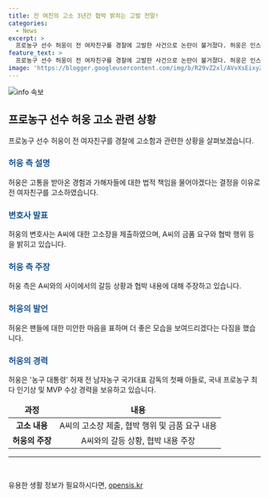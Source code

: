 ```yaml
---
title: 전 여친의 고소 3년간 협박 밝히는 고발 전말!
categories:
  - News
excerpt: >
  프로농구 선수 허웅이 전 여자친구를 경찰에 고발한 사건으로 논란이 불거졌다. 허웅은 인스타그램을 통해 3년간의 고통을 고백하며 가해자들에 대한 법적 조치를 취할 것이라 밝혔다. 변호사는 A씨가 협박과 금전요구를 한 것으로 주장하고, A씨의 친구인 B씨도 함께 수사를 요청했다. 허웅은 응원해준 팬들에게 미안하다며 사과하고, 허재 전 남자농구 국가대표 감독의 아들로 국내 프로농구에서 최우수선수(MVP)에 선정된 경력을 가졌다.
feature_text: >
  프로농구 선수 허웅이 전 여자친구를 경찰에 고발한 사건으로 논란이 불거졌다. 허웅은 인스타그램을 통해 3년간의 고통을 고백하며 가해자들에 대한 법적 조치를 취할 것이라 밝혔다. 변호사는 A씨가 협박과 금전요구를 한 것으로 주장하고, A씨의 친구인 B씨도 함께 수사를 요청했다. 허웅은 응원해준 팬들에게 미안하다며 사과하고, 허재 전 남자농구 국가대표 감독의 아들로 국내 프로농구에서 최우수선수(MVP)에 선정된 경력을 가졌다.
image: 'https://blogger.googleusercontent.com/img/b/R29vZ2xl/AVvXsEixyZcFfHzMRdzZMjFBmAUKJYCLCGyLL1o632UiGVXcaFdKo_bkvkuCioo0uUKlGfBVcT3P84aROyZIXSBEx3Aw5nCQ3pTgDom1WDC4m8eifvWiAmWEEVb4x6G_l8C0QH225ldMjyaFvpxGEBGNO37VmDTDMHGhJPq73UglMfDca1-0aw/s1600/blogspot.png'
---
```


<p><img src="https://blogger.googleusercontent.com/img/b/R29vZ2xl/AVvXsEixyZcFfHzMRdzZMjFBmAUKJYCLCGyLL1o632UiGVXcaFdKo_bkvkuCioo0uUKlGfBVcT3P84aROyZIXSBEx3Aw5nCQ3pTgDom1WDC4m8eifvWiAmWEEVb4x6G_l8C0QH225ldMjyaFvpxGEBGNO37VmDTDMHGhJPq73UglMfDca1-0aw/s1600/blogspot.png" alt="info 속보" /></p>

<h2 data-ke-size="size26">프로농구 선수 허웅 고소 관련 상황</h2>

<p data-ke-size="size16">프로농구 선수 허웅이 전 여자친구를 경찰에 고소함과 관련한 상황을 살펴보겠습니다.</p>

<h3><b><span style="color: #1a5490;">허웅 측 설명</span></b></h3>

<p>허웅은 고통을 받아온 경험과 가해자들에 대한 법적 책임을 물어야겠다는 결정을 이유로 전 여자친구를 고소하였습니다.</p>

<h3><b><span style="color: #1a5490;">변호사 발표</span></b></h3>

<p>허웅의 변호사는 A씨에 대한 고소장을 제출하였으며, A씨의 금품 요구와 협박 행위 등을 밝히고 있습니다.</p>

<h3><b><span style="color: #1a5490;">허웅 측 주장</span></b></h3>

<p>허웅 측은 A씨와의 사이에서의 갈등 상황과 협박 내용에 대해 주장하고 있습니다.</p>

<h3><b><span style="color: #1a5490;">허웅의 발언</span></b></h3>

<p>허웅은 팬들에 대한 미안한 마음을 표하며 더 좋은 모습을 보여드리겠다는 다짐을 했습니다.</p>

<h3><b><span style="color: #1a5490;">허웅의 경력</span></b></h3>

<p>허웅은 '농구 대통령' 허재 전 남자농구 국가대표 감독의 첫째 아들로, 국내 프로농구 최다 인기상 및 MVP 수상 경력을 보유하고 있습니다.</p>

<table>
<thead>
<tr>
<td style="text-align: center; height: 17px;"><b>과정</b></td>
<td style="text-align: center; height: 17px;"><b>내용</b></td>
</tr>
</thead>
<tbody>
<tr>
<td style="text-align: center; height: 17px;"><b>고소 내용</b></td>
<td style="text-align: center; height: 17px;">A씨의 고소장 제출, 협박 행위 및 금품 요구 내용</td>
</tr>
<tr>
<td style="text-align: center; height: 17px;"><b>허웅의 주장</b></td>
<td style="text-align: center; height: 17px;">A씨와의 갈등 상황, 협박 내용 주장</td>
</tr>
</tbody>
</table>

<hr>

<p data-ke-size="size16">&nbsp;</p>
유용한 생활 정보가 필요하시다면, <a href="https://opensis.kr" rel="dofollow">opensis.kr</a>


